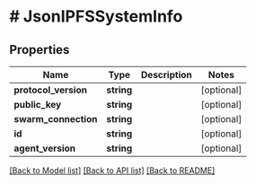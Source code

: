 # # JsonIPFSSystemInfo

## Properties

Name | Type | Description | Notes
------------ | ------------- | ------------- | -------------
**protocol_version** | **string** |  | [optional]
**public_key** | **string** |  | [optional]
**swarm_connection** | **string** |  | [optional]
**id** | **string** |  | [optional]
**agent_version** | **string** |  | [optional]

[[Back to Model list]](../../README.md#models) [[Back to API list]](../../README.md#endpoints) [[Back to README]](../../README.md)
